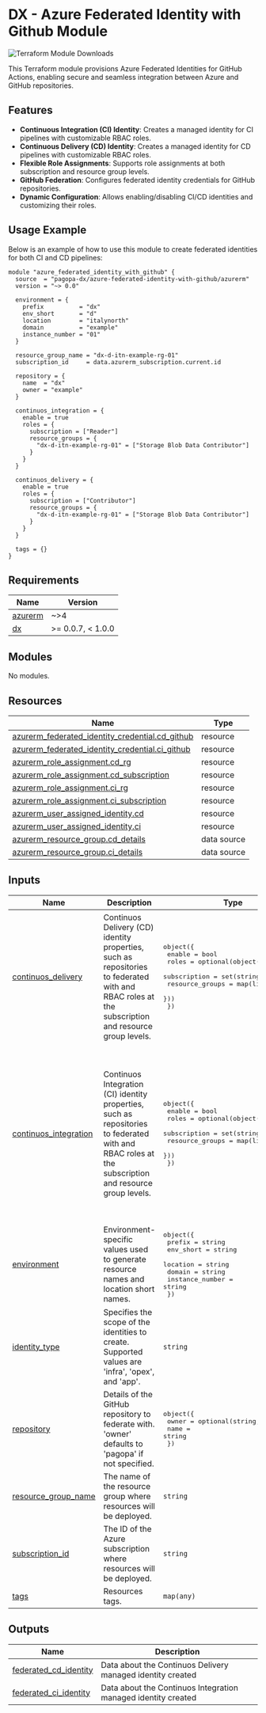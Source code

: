 # DX - Azure Federated Identity with Github Module

![Terraform Module Downloads](https://img.shields.io/terraform/module/dm/pagopa-dx/azure-federated-identity-with-github/azurerm?logo=terraform&label=downloads&cacheSeconds=5000&link=https%3A%2F%2Fregistry.terraform.io%2Fmodules%2Fpagopa-dx%2Fazure-federated-identity-with-github%2Fazurerm%2Flatest)

This Terraform module provisions Azure Federated Identities for GitHub Actions, enabling secure and seamless integration between Azure and GitHub repositories.

## Features

- **Continuous Integration (CI) Identity**: Creates a managed identity for CI pipelines with customizable RBAC roles.
- **Continuous Delivery (CD) Identity**: Creates a managed identity for CD pipelines with customizable RBAC roles.
- **Flexible Role Assignments**: Supports role assignments at both subscription and resource group levels.
- **GitHub Federation**: Configures federated identity credentials for GitHub repositories.
- **Dynamic Configuration**: Allows enabling/disabling CI/CD identities and customizing their roles.

## Usage Example

Below is an example of how to use this module to create federated identities for both CI and CD pipelines:

```hcl
module "azure_federated_identity_with_github" {
  source  = "pagopa-dx/azure-federated-identity-with-github/azurerm"
  version = "~> 0.0"

  environment = {
    prefix          = "dx"
    env_short       = "d"
    location        = "italynorth"
    domain          = "example"
    instance_number = "01"
  }

  resource_group_name = "dx-d-itn-example-rg-01"
  subscription_id     = data.azurerm_subscription.current.id

  repository = {
    name  = "dx"
    owner = "example"
  }

  continuos_integration = {
    enable = true
    roles = {
      subscription = ["Reader"]
      resource_groups = {
        "dx-d-itn-example-rg-01" = ["Storage Blob Data Contributor"]
      }
    }
  }

  continuos_delivery = {
    enable = true
    roles = {
      subscription = ["Contributor"]
      resource_groups = {
        "dx-d-itn-example-rg-01" = ["Storage Blob Data Contributor"]
      }
    }
  }

  tags = {}
}
```

<!-- markdownlint-disable -->
<!-- BEGIN_TF_DOCS -->
## Requirements

| Name | Version |
|------|---------|
| <a name="requirement_azurerm"></a> [azurerm](#requirement\_azurerm) | ~>4 |
| <a name="requirement_dx"></a> [dx](#requirement\_dx) | >= 0.0.7, < 1.0.0 |

## Modules

No modules.

## Resources

| Name | Type |
|------|------|
| [azurerm_federated_identity_credential.cd_github](https://registry.terraform.io/providers/hashicorp/azurerm/latest/docs/resources/federated_identity_credential) | resource |
| [azurerm_federated_identity_credential.ci_github](https://registry.terraform.io/providers/hashicorp/azurerm/latest/docs/resources/federated_identity_credential) | resource |
| [azurerm_role_assignment.cd_rg](https://registry.terraform.io/providers/hashicorp/azurerm/latest/docs/resources/role_assignment) | resource |
| [azurerm_role_assignment.cd_subscription](https://registry.terraform.io/providers/hashicorp/azurerm/latest/docs/resources/role_assignment) | resource |
| [azurerm_role_assignment.ci_rg](https://registry.terraform.io/providers/hashicorp/azurerm/latest/docs/resources/role_assignment) | resource |
| [azurerm_role_assignment.ci_subscription](https://registry.terraform.io/providers/hashicorp/azurerm/latest/docs/resources/role_assignment) | resource |
| [azurerm_user_assigned_identity.cd](https://registry.terraform.io/providers/hashicorp/azurerm/latest/docs/resources/user_assigned_identity) | resource |
| [azurerm_user_assigned_identity.ci](https://registry.terraform.io/providers/hashicorp/azurerm/latest/docs/resources/user_assigned_identity) | resource |
| [azurerm_resource_group.cd_details](https://registry.terraform.io/providers/hashicorp/azurerm/latest/docs/data-sources/resource_group) | data source |
| [azurerm_resource_group.ci_details](https://registry.terraform.io/providers/hashicorp/azurerm/latest/docs/data-sources/resource_group) | data source |

## Inputs

| Name | Description | Type | Default | Required |
|------|-------------|------|---------|:--------:|
| <a name="input_continuos_delivery"></a> [continuos\_delivery](#input\_continuos\_delivery) | Continuos Delivery (CD) identity properties, such as repositories to federated with and RBAC roles at the subscription and resource group levels. | <pre>object({<br/>    enable = bool<br/>    roles = optional(object({<br/>      subscription    = set(string)<br/>      resource_groups = map(list(string))<br/>    }))<br/>  })</pre> | <pre>{<br/>  "enable": true,<br/>  "roles": {<br/>    "resource_groups": {<br/>      "terraform-state-rg": [<br/>        "Storage Blob Data Contributor"<br/>      ]<br/>    },<br/>    "subscription": [<br/>      "Contributor"<br/>    ]<br/>  }<br/>}</pre> | no |
| <a name="input_continuos_integration"></a> [continuos\_integration](#input\_continuos\_integration) | Continuos Integration (CI) identity properties, such as repositories to federated with and RBAC roles at the subscription and resource group levels. | <pre>object({<br/>    enable = bool<br/>    roles = optional(object({<br/>      subscription    = set(string)<br/>      resource_groups = map(list(string))<br/>    }))<br/>  })</pre> | <pre>{<br/>  "enable": true,<br/>  "roles": {<br/>    "resource_groups": {<br/>      "terraform-state-rg": [<br/>        "Storage Blob Data Contributor"<br/>      ]<br/>    },<br/>    "subscription": [<br/>      "Reader",<br/>      "Reader and Data Access",<br/>      "PagoPA IaC Reader",<br/>      "DocumentDB Account Contributor",<br/>      "PagoPA API Management Service List Secrets"<br/>    ]<br/>  }<br/>}</pre> | no |
| <a name="input_environment"></a> [environment](#input\_environment) | Environment-specific values used to generate resource names and location short names. | <pre>object({<br/>    prefix          = string<br/>    env_short       = string<br/>    location        = string<br/>    domain          = string<br/>    instance_number = string<br/>  })</pre> | n/a | yes |
| <a name="input_identity_type"></a> [identity\_type](#input\_identity\_type) | Specifies the scope of the identities to create. Supported values are 'infra', 'opex', and 'app'. | `string` | `"infra"` | no |
| <a name="input_repository"></a> [repository](#input\_repository) | Details of the GitHub repository to federate with. 'owner' defaults to 'pagopa' if not specified. | <pre>object({<br/>    owner = optional(string, "pagopa")<br/>    name  = string<br/>  })</pre> | n/a | yes |
| <a name="input_resource_group_name"></a> [resource\_group\_name](#input\_resource\_group\_name) | The name of the resource group where resources will be deployed. | `string` | n/a | yes |
| <a name="input_subscription_id"></a> [subscription\_id](#input\_subscription\_id) | The ID of the Azure subscription where resources will be deployed. | `string` | n/a | yes |
| <a name="input_tags"></a> [tags](#input\_tags) | Resources tags. | `map(any)` | n/a | yes |

## Outputs

| Name | Description |
|------|-------------|
| <a name="output_federated_cd_identity"></a> [federated\_cd\_identity](#output\_federated\_cd\_identity) | Data about the Continuos Delivery managed identity created |
| <a name="output_federated_ci_identity"></a> [federated\_ci\_identity](#output\_federated\_ci\_identity) | Data about the Continuos Integration managed identity created |
<!-- END_TF_DOCS -->
